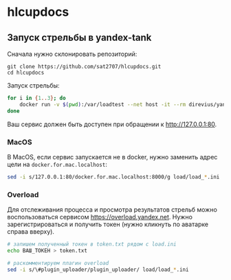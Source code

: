 # hlcupdocs


## Запуск стрельбы в yandex-tank

Сначала нужно склонировать репозиторий:

```
git clone https://github.com/sat2707/hlcupdocs.git
cd hlcupdocs
```

Запуск стрельбы:

```bash
for i in {1..3}; do
    docker run -v $(pwd):/var/loadtest --net host -it --rm direvius/yandex-tank -c load/load_$i.ini
done
```

Ваш сервис должен быть доступен при обращении к http://127.0.0.1:80.

### MacOS

В MacOS, если сервис запускается не в docker, нужно заменить адрес цели на
`docker.for.mac.localhost`:

```bash
sed -i s/127.0.0.1:80/docker.for.mac.localhost:8000/g load/load_*.ini
```

### Overload

Для отслеживания процесса и просмотра результатов стрельб можно воспользоваться
сервисом https://overload.yandex.net. Нужно зарегистрироваться и получить токен
(нужно кликнуть по аватарке справа вверху).

```bash
# запишем полученный токен в token.txt рядом с load.ini
echo ВАШ_ТОКЕН > token.txt

# раскомментируем плагин overload
sed -i s/\#plugin_uploader/plugin_uploader/ load/load_*.ini
```

